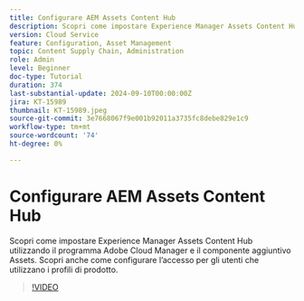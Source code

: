 ```yaml
---
title: Configurare AEM Assets Content Hub
description: Scopri come impostare Experience Manager Assets Content Hub utilizzando il programma Adobe Cloud Manager e il componente aggiuntivo Assets. Scopri anche come configurare l’accesso per gli utenti che utilizzano i profili di prodotto.
version: Cloud Service
feature: Configuration, Asset Management
topic: Content Supply Chain, Administration
role: Admin
level: Beginner
doc-type: Tutorial
duration: 374
last-substantial-update: 2024-09-10T00:00:00Z
jira: KT-15989
thumbnail: KT-15989.jpeg
source-git-commit: 3e7668067f9e001b92011a3735fc8debe829e1c9
workflow-type: tm+mt
source-wordcount: '74'
ht-degree: 0%

---
```



# Configurare AEM Assets Content Hub

Scopri come impostare Experience Manager Assets Content Hub utilizzando il programma Adobe Cloud Manager e il componente aggiuntivo Assets. Scopri anche come configurare l’accesso per gli utenti che utilizzano i profili di prodotto.

>[!VIDEO](https://video.tv.adobe.com/v/3433513/?learn=on)


